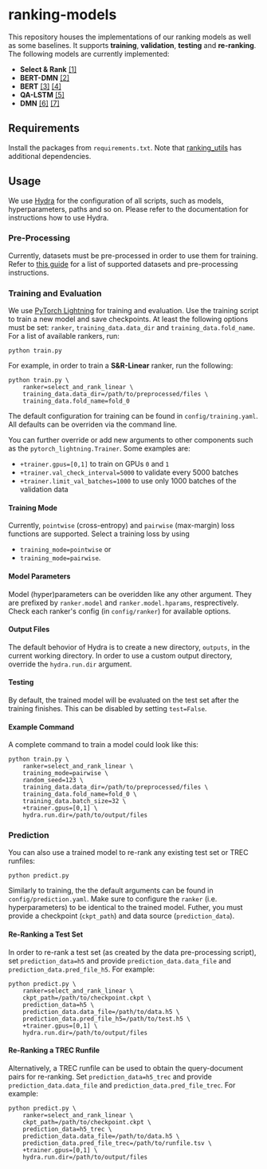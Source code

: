 # ranking-models
This repository houses the implementations of our ranking models as well as some baselines. It supports __training__, __validation__, __testing__ and __re-ranking__. The following models are currently implemented:
* __Select & Rank__ [[1]](https://arxiv.org/abs/2106.12460)
* __BERT-DMN__ [[2]](https://arxiv.org/abs/2106.07316)
* __BERT__ [[3]](https://dl.acm.org/doi/10.5555/3295222.3295349) [[4]](https://arxiv.org/abs/1901.04085)
* __QA-LSTM__ [[5]](https://aclanthology.org/P16-1044/)
* __DMN__ [[6]](http://proceedings.mlr.press/v48/kumar16.pdf) [[7]](http://proceedings.mlr.press/v48/xiong16.pdf)

## Requirements
Install the packages from `requirements.txt`. Note that [ranking_utils](https://github.com/mrjleo/ranking-utils) has additional dependencies.

## Usage
We use [Hydra](https://hydra.cc/) for the configuration of all scripts, such as models, hyperparameters, paths and so on. Please refer to the documentation for instructions how to use Hydra.

### Pre-Processing
Currently, datasets must be pre-processed in order to use them for training. Refer to [this guide](https://github.com/mrjleo/ranking-utils#dataset-pre-processing) for a list of supported datasets and pre-processing instructions.

### Training and Evaluation
We use [PyTorch Lightning](https://pytorchlightning.ai/) for training and evaluation. Use the training script to train a new model and save checkpoints. At least the following options must be set: `ranker`, `training_data.data_dir` and `training_data.fold_name`. For a list of available rankers, run:
```
python train.py
```
For example, in order to train a __S&R-Linear__ ranker, run the following:
```
python train.py \
    ranker=select_and_rank_linear \
    training_data.data_dir=/path/to/preprocessed/files \
    training_data.fold_name=fold_0
```
The default configuration for training can be found in `config/training.yaml`. All defaults can be overriden via the command line.

You can further override or add new arguments to other components such as the `pytorch_lightning.Trainer`. Some examples are: 
* `+trainer.gpus=[0,1]` to train on GPUs `0` and `1`
* `+trainer.val_check_interval=5000` to validate every 5000 batches
* `+trainer.limit_val_batches=1000` to use only 1000 batches of the validation data

#### Training Mode
Currently, `pointwise` (cross-entropy) and `pairwise` (max-margin) loss functions are supported. Select a training loss by using
* `training_mode=pointwise` or
* `training_mode=pairwise`.

#### Model Parameters
Model (hyper)parameters can be overidden like any other argument. They are prefixed by `ranker.model` and `ranker.model.hparams`, resprectively. Check each ranker's config (in `config/ranker`) for available options.

#### Output Files
The default behovior of Hydra is to create a new directory, `outputs`, in the current working directory. In order to use a custom output directory, override the `hydra.run.dir` argument.

#### Testing
By default, the trained model will be evaluated on the test set after the training finishes. This can be disabled by setting `test=False`.

#### Example Command
A complete command to train a model could look like this:
```
python train.py \
    ranker=select_and_rank_linear \
    training_mode=pairwise \
    random_seed=123 \
    training_data.data_dir=/path/to/preprocessed/files \
    training_data.fold_name=fold_0 \
    training_data.batch_size=32 \
    +trainer.gpus=[0,1] \
    hydra.run.dir=/path/to/output/files
```

### Prediction
You can also use a trained model to re-rank any existing test set or TREC runfiles:
```
python predict.py
```
Similarly to training, the the default arguments can be found in `config/prediction.yaml`. Make sure to configure the `ranker` (i.e. hyperparameters) to be identical to the trained model. Futher, you must provide a checkpoint (`ckpt_path`) and data source (`prediction_data`).

#### Re-Ranking a Test Set
In order to re-rank a test set (as created by the data pre-processing script), set `prediction_data=h5` and provide `prediction_data.data_file` and `prediction_data.pred_file_h5`. For example:
```
python predict.py \
    ranker=select_and_rank_linear \
    ckpt_path=/path/to/checkpoint.ckpt \
    prediction_data=h5 \
    prediction_data.data_file=/path/to/data.h5 \
    prediction_data.pred_file_h5=/path/to/test.h5 \
    +trainer.gpus=[0,1] \
    hydra.run.dir=/path/to/output/files
```

#### Re-Ranking a TREC Runfile
Alternatively, a TREC runfile can be used to obtain the query-document pairs for re-ranking. Set `prediction_data=h5_trec` and provide `prediction_data.data_file` and `prediction_data.pred_file_trec`. For example:
```
python predict.py \
    ranker=select_and_rank_linear \
    ckpt_path=/path/to/checkpoint.ckpt \
    prediction_data=h5_trec \
    prediction_data.data_file=/path/to/data.h5 \
    prediction_data.pred_file_trec=/path/to/runfile.tsv \
    +trainer.gpus=[0,1] \
    hydra.run.dir=/path/to/output/files
```
